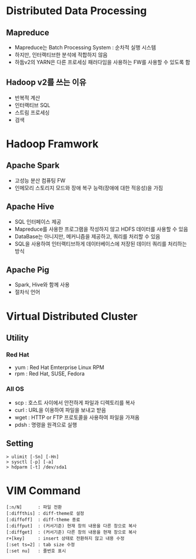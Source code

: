 # Distributed Data Processing

## Mapreduce
- Mapreduce는 Batch Processing System : 순차적 실행 시스템
- 하지만, 인터랙티브한 분석에 적합하지 않음
- 하둡v2의 YARN은 다른 프로세싱 패러다임을 사용하는 FW를 사용할 수 있도록 함

## Hadoop v2를 쓰는 이유
- 반복적 계산 
- 인터랙티브 SQL 
- 스트림 프로세싱  
- 검색


# Hadoop Framwork
## Apache Spark
- 고성능 분산 컴퓨팅 FW
- 인메모리 스토리지 모드와 장애 복구 능력(장애에 대한 적응성)을 가짐

## Apache Hive
- SQL 인터페이스 제공
- Mapreduce를 사용한 프로그램을 작성하지 않고 HDFS 데이터를 사용할 수 있음
- DataBase는 아니지만, 메커니즘을 제공하고, 쿼리를 처리할 수 있음
- SQL을 사용하여 인터랙티브하게 데이터베이스에 저장된 데이터 쿼리를 처리하는 방식

## Apache Pig
- Spark, Hive와 함께 사용
- 절차식 언어

# Virtual Distributed Cluster
## Utility
### Red Hat
- yum : Red Hat Emterprise Linux RPM
- rpm : Red Hat, SUSE, Fedora
### All OS
- scp : 호스트 사이에서 안전하게 파일과 디렉토리를 복사 
- curl : URL을 이용하여 파일을 보내고 받음
- wget : HTTP or FTP 프로토콜을 사용하여 파일을 가져옴
- pdsh : 명령을 원격으로 실행

## Setting
    > ulimit [-Sn] [-Hn]
    > sysctl [-p] [-a]
    > hdparm [-t] /dev/sda1

# VIM Command
    [:n/N]      : 파일 전환
    [:diffthis] : diff-theme로 설정
    [:diffoff]  : diff-theme 종료
    [:diffput]  : (커서기준) 현재 창의 내용을 다른 창으로 복사
    [:diffget]  : (커서기준) 다른 창의 내용을 현재 창으로 복사
    r+[key]     : insert 상태로 전환하지 않고 내용 수정
    [:set ts=2] : tab size 수정
    [:set nu]   : 줄번호 표시

